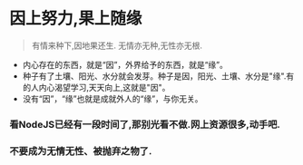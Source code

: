 # **因上努力,果上随缘**
> 有情来种下,因地果还生.
> 无情亦无种,无性亦无根.
- 内心存在的东西，就是“因”，外界给予的东西，就是“缘”。
- 种子有了土壤、阳光、水分就会发芽。种子是因，阳光、土壤、水分是"缘".有的人内心渴望学习,天天向上,这就是"因"。
- 没有“因”，“缘”也就是成就外人的“缘”，与你无关。

### 看NodeJS已经有一段时间了,那别光看不做.网上资源很多,动手吧.
### 不要成为无情无性、被抛弃之物了.